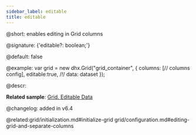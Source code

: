 ```yaml
---
sidebar_label: editable
title: editable
---          
```


@short: enables editing in Grid columns

@signature: {'editable?: boolean;'}

@default: false

@example: 
var grid = new dhx.Grid("grid_container", {
	columns: [// columns config],
	editable:true, /*!*/
	data: dataset
});



@descr:
 
**Related sample**: [Grid. Editable Data](https://snippet.dhtmlx.com/w2cdossn)

@changelog: added in v6.4

@related:grid/initialization.md#initialize-grid
grid/configuration.md#editing-grid-and-separate-columns

